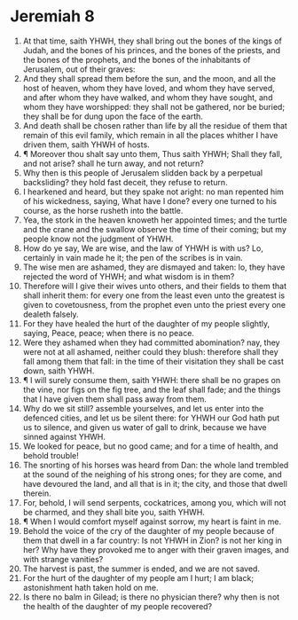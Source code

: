 ﻿# Jeremiah 8
1. At that time, saith YHWH, they shall bring out the bones of the kings of Judah, and the bones of his princes, and the bones of the priests, and the bones of the prophets, and the bones of the inhabitants of Jerusalem, out of their graves: 
2. And they shall spread them before the sun, and the moon, and all the host of heaven, whom they have loved, and whom they have served, and after whom they have walked, and whom they have sought, and whom they have worshipped: they shall not be gathered, nor be buried; they shall be for dung upon the face of the earth. 
3. And death shall be chosen rather than life by all the residue of them that remain of this evil family, which remain in all the places whither I have driven them, saith YHWH of hosts. 
4. ¶ Moreover thou shalt say unto them, Thus saith YHWH; Shall they fall, and not arise? shall he turn away, and not return? 
5. Why then is this people of Jerusalem slidden back by a perpetual backsliding? they hold fast deceit, they refuse to return. 
6. I hearkened and heard, but they spake not aright: no man repented him of his wickedness, saying, What have I done? every one turned to his course, as the horse rusheth into the battle. 
7. Yea, the stork in the heaven knoweth her appointed times; and the turtle and the crane and the swallow observe the time of their coming; but my people know not the judgment of YHWH. 
8. How do ye say, We are wise, and the law of YHWH is with us? Lo, certainly in vain made he it; the pen of the scribes is in vain. 
9. The wise men are ashamed, they are dismayed and taken: lo, they have rejected the word of YHWH; and what wisdom is in them? 
10. Therefore will I give their wives unto others, and their fields to them that shall inherit them: for every one from the least even unto the greatest is given to covetousness, from the prophet even unto the priest every one dealeth falsely. 
11. For they have healed the hurt of the daughter of my people slightly, saying, Peace, peace; when there is no peace. 
12. Were they ashamed when they had committed abomination? nay, they were not at all ashamed, neither could they blush: therefore shall they fall among them that fall: in the time of their visitation they shall be cast down, saith YHWH. 
13. ¶ I will surely consume them, saith YHWH: there shall be no grapes on the vine, nor figs on the fig tree, and the leaf shall fade; and the things that I have given them shall pass away from them. 
14. Why do we sit still? assemble yourselves, and let us enter into the defenced cities, and let us be silent there: for YHWH our God hath put us to silence, and given us water of gall to drink, because we have sinned against YHWH. 
15. We looked for peace, but no good came; and for a time of health, and behold trouble! 
16. The snorting of his horses was heard from Dan: the whole land trembled at the sound of the neighing of his strong ones; for they are come, and have devoured the land, and all that is in it; the city, and those that dwell therein. 
17. For, behold, I will send serpents, cockatrices, among you, which will not be charmed, and they shall bite you, saith YHWH. 
18. ¶ When I would comfort myself against sorrow, my heart is faint in me. 
19. Behold the voice of the cry of the daughter of my people because of them that dwell in a far country: Is not YHWH in Zion? is not her king in her? Why have they provoked me to anger with their graven images, and with strange vanities? 
20. The harvest is past, the summer is ended, and we are not saved. 
21. For the hurt of the daughter of my people am I hurt; I am black; astonishment hath taken hold on me. 
22. Is there no balm in Gilead; is there no physician there? why then is not the health of the daughter of my people recovered? 
